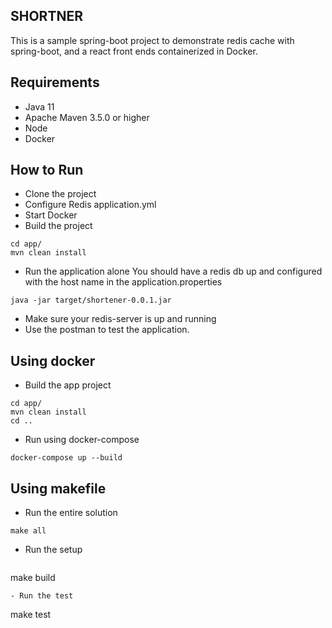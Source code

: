 ## SHORTNER

This is a sample spring-boot project to demonstrate redis cache with spring-boot, and a react front ends containerized 
in Docker.


## Requirements
* Java 11
* Apache Maven 3.5.0 or higher
* Node
* Docker


## How to Run

- Clone the project
- Configure Redis application.yml
- Start Docker
- Build the project
```
cd app/
mvn clean install
```
- Run the application alone
    You should have a redis db up and configured 
    with the host name in the application.properties
```
java -jar target/shortener-0.0.1.jar
```
- Make sure your redis-server is up and running
- Use the postman to test the application.

## Using docker

- Build the app project
```
cd app/
mvn clean install
cd ..
```
- Run using docker-compose
```
docker-compose up --build 
```

## Using makefile

- Run the entire solution
```
make all
```
- Run the setup 
  ``` 
make build
  ```
- Run the test
```
make test
```
